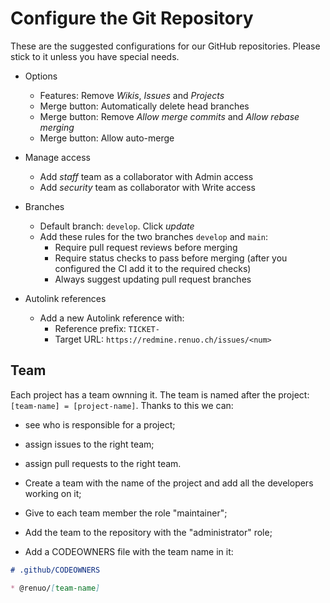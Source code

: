 # Configure the Git Repository

These are the suggested configurations for our GitHub repositories.
Please stick to it unless you have special needs.

* Options
  * Features: Remove *Wikis*, *Issues* and *Projects*
  * Merge button: Automatically delete head branches
  * Merge button: Remove *Allow merge commits* and *Allow rebase merging*
  * Merge button: Allow auto-merge
* Manage access
  * Add *staff* team as a collaborator with Admin access
  * Add *security* team as collaborator with Write access
* Branches
  * Default branch: `develop`. Click *update*
  * Add these rules for the two branches `develop` and `main`:
    * Require pull request reviews before merging
    * Require status checks to pass before merging (after you configured the CI add it to the required checks)
    * Always suggest updating pull request branches

* Autolink references
  * Add a new Autolink reference with:
    * Reference prefix: `TICKET-`
    * Target URL: `https://redmine.renuo.ch/issues/<num>`

## Team

Each project has a team ownning it. The team is named after the project: `[team-name] = [project-name]`.
Thanks to this we can:

* see who is responsible for a project;
* assign issues to the right team;
* assign pull requests to the right team.

* Create a team with the name of the project and add all the developers working on it;
* Give to each team member the role "maintainer";
* Add the team to the repository with the "administrator" role;
* Add a CODEOWNERS file with the team name in it:

```markdown
# .github/CODEOWNERS

* @renuo/[team-name]
```
